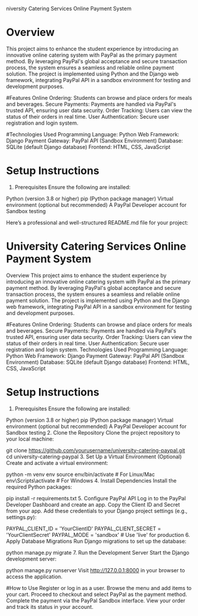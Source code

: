 niversity Catering Services Online Payment System
# Overview
This project aims to enhance the student experience by introducing an innovative online catering system with PayPal as the primary payment method. By leveraging PayPal's global acceptance and secure transaction process, the system ensures a seamless and reliable online payment solution. The project is implemented using Python and the Django web framework, integrating PayPal API in a sandbox environment for testing and development purposes.

#Features
Online Ordering: Students can browse and place orders for meals and beverages.
Secure Payments: Payments are handled via PayPal's trusted API, ensuring user data security.
Order Tracking: Users can view the status of their orders in real time.
User Authentication: Secure user registration and login system.

#Technologies Used
Programming Language: Python
Web Framework: Django
Payment Gateway: PayPal API (Sandbox Environment)
Database: SQLite (default Django database)
Frontend: HTML, CSS, JavaScript
# Setup Instructions
1. Prerequisites
Ensure the following are installed:

Python (version 3.8 or higher)
pip (Python package manager)
Virtual environment (optional but recommended)
A PayPal Developer account for Sandbox testing

Here’s a professional and well-structured README.md file for your project:

# University Catering Services Online Payment System
Overview
This project aims to enhance the student experience by introducing an innovative online catering system with PayPal as the primary payment method. By leveraging PayPal's global acceptance and secure transaction process, the system ensures a seamless and reliable online payment solution. The project is implemented using Python and the Django web framework, integrating PayPal API in a sandbox environment for testing and development purposes.

#Features
Online Ordering: Students can browse and place orders for meals and beverages.
Secure Payments: Payments are handled via PayPal's trusted API, ensuring user data security.
Order Tracking: Users can view the status of their orders in real time.
User Authentication: Secure user registration and login system.
Technologies Used
Programming Language: Python
Web Framework: Django
Payment Gateway: PayPal API (Sandbox Environment)
Database: SQLite (default Django database)
Frontend: HTML, CSS, JavaScript
# Setup Instructions
1. Prerequisites
Ensure the following are installed:

Python (version 3.8 or higher)
pip (Python package manager)
Virtual environment (optional but recommended)
A PayPal Developer account for Sandbox testing
2. Clone the Repository
Clone the project repository to your local machine:

git clone https://github.com/yourusername/university-catering-paypal.git
cd university-catering-paypal
3. Set Up a Virtual Environment (Optional)
Create and activate a virtual environment:


python -m venv env
source env/bin/activate  # For Linux/Mac
env\Scripts\activate     # For Windows
4. Install Dependencies
Install the required Python packages:

pip install -r requirements.txt
5. Configure PayPal API
Log in to the PayPal Developer Dashboard and create an app.
Copy the Client ID and Secret from your app.
Add these credentials to your Django project settings (e.g., settings.py):

PAYPAL_CLIENT_ID = 'YourClientID'
PAYPAL_CLIENT_SECRET = 'YourClientSecret'
PAYPAL_MODE = 'sandbox'  # Use 'live' for production
6. Apply Database Migrations
Run Django migrations to set up the database:

python manage.py migrate
7. Run the Development Server
Start the Django development server:


python manage.py runserver
Visit http://127.0.0.1:8000 in your browser to access the application.

#How to Use
Register or log in as a user.
Browse the menu and add items to your cart.
Proceed to checkout and select PayPal as the payment method.
Complete the payment via the PayPal Sandbox interface.
View your order and track its status in your account.

